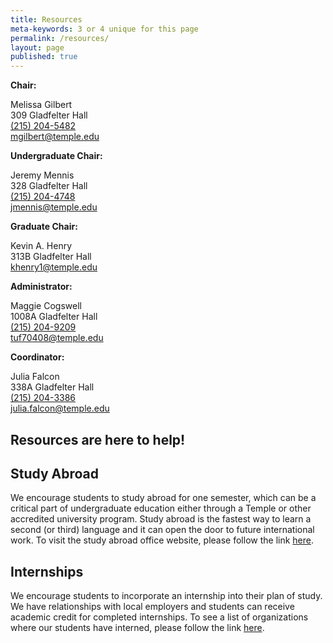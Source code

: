 ```yaml
---
title: Resources
meta-keywords: 3 or 4 unique for this page
permalink: /resources/
layout: page
published: true
---
```


**Chair:**

Melissa Gilbert<br/>
309 Gladfelter Hall<br/>
[(215) 204-5482](tel:2152045482)<br/>
[mgilbert@temple.edu](mailto:mgilbert@temple.edu)<br/>

**Undergraduate Chair:**

Jeremy Mennis<br/>
328 Gladfelter Hall<br/>
[(215) 204-4748](tel:2152044748)<br/>
[jmennis@temple.edu](mailto:jmennis@temple.edu)<br/>

**Graduate Chair:**

Kevin A. Henry<br/>
313B Gladfelter Hall<br/>
[khenry1@temple.edu](mailto:khenry1@temple.edu)<br/>

**Administrator:**

Maggie Cogswell<br/>
1008A Gladfelter Hall<br/>
[(215) 204-9209](tel:2152049209)<br/>
[tuf70408@temple.edu](mailto:tuf70408@temple.edu)<br/>

**Coordinator:**

Julia Falcon<br/>
338A Gladfelter Hall<br/>
[(215) 204-3386](tel:2152043386)<br/>
[julia.falcon@temple.edu](mailto:julia.falcon@temple.edu)<br/>

## Resources are here to help!

## Study Abroad

We encourage students to study abroad for one semester, which can be a critical part of undergraduate education either through a Temple or other accredited university program. Study abroad is the fastest way to learn a second (or third) language and it can open the door to future international work. To visit the study abroad office website, please follow the link [here](http://studyabroad.temple.edu/).

## Internships

We encourage students to incorporate an internship into their plan of study. We have relationships with local employers and students can receive academic credit for completed internships. To see a list of organizations where our students have interned, please follow the link [here](http://www.cla.temple.edu/gus/undergraduate/list-of-recent-internships/).
